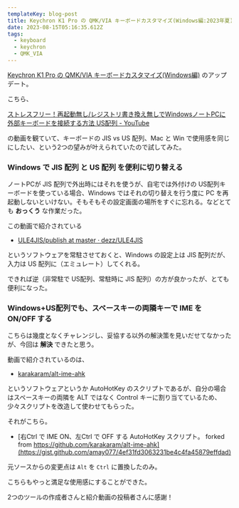 ```yaml
---
templateKey: blog-post
title: Keychron K1 Pro の QMK/VIA キーボードカスタマイズ(Windows編:2023年夏)
date: 2023-08-15T05:16:35.612Z
tags:
  - keyboard
  - keychron
  - QMK_VIA
---
```


[Keychron K1 Pro の QMK/VIA キーボードカスタマイズ(Windows編)](https://blog.amay077.net/posts/2023-04-19-17-40-02/) のアップデート。

こちら、

[ストレスフリー！再起動無し/レジストリ書き換え無しでWindowsノートPCに外部キーボードを接続する方法 US配列 - YouTube](https://www.youtube.com/watch?v=h-MRjrjN2FQ)

の動画を観ていて、キーボードの JIS vs US 配列、Mac と Win で使用感を同じにしたい、という2つの望みが叶えられていたので試してみた。

### Windows で JIS 配列 と US 配列 を便利に切り替える

ノートPCが JIS 配列で外出時にはそれを使うが、自宅では外付けの US配列キーボードを使っている場合、Windows ではそれの切り替えを行う度に PC を再起動しないといけない。そもそもその設定画面の場所をすぐに忘れる。などとても **おっくう** な作業だった。

この動画で紹介されている

- [ULE4JIS/publish at master · dezz/ULE4JIS](https://github.com/dezz/ULE4JIS/tree/master/publish)

というソフトウェアを常駐させておくと、Windows の設定上は JIS 配列だが、入力は US 配列に（エミュレート）してくれる。

できれば逆（非常駐で US配列、常駐時に JIS 配列）の方が良かったが、とても便利になった。


### Windows+US配列でも、スペースキーの両隣キーで IME を ON/OFF する

こちらは幾度となくチャレンジし、妥協する以外の解決策を見いだせてなかったが、今回は **解決** できたと思う。

動画で紹介されているのは、

- [karakaram/alt-ime-ahk](https://github.com/karakaram/alt-ime-ahk)
 
というソフトウェアというか AutoHotKey のスクリプトであるが、自分の場合はスペースキーの両隣を ALT ではなく Control キーに割り当てているため、少々スクリプトを改造して使わせてもらった。


それがこちら。

- [右Ctrl で IME ON、左Ctrl で OFF する AutoHotKey スクリプト。 forked from https://github.com/karakaram/alt-ime-ahk](https://gist.github.com/amay077/4ef31fd3063231be4c4fa45879effdad)

元ソースからの変更点は ``Alt`` を ``Ctrl`` に置換したのみ。

こちらもやっと満足な使用感にすることができた。

2つのツールの作成者さんと紹介動画の投稿者さんに感謝！